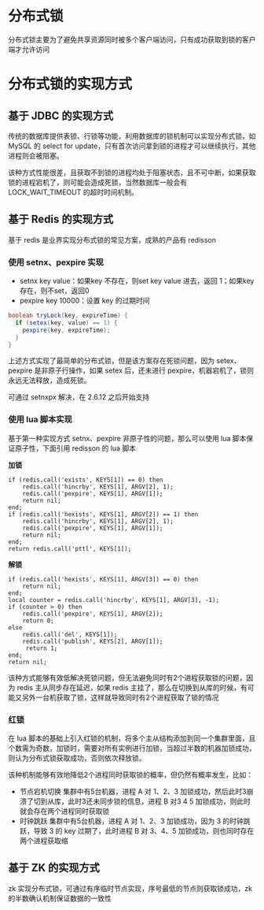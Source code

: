 # 分布式锁
分布式锁主要为了避免共享资源同时被多个客户端访问，只有成功获取到锁的客户端才允许访问

# 分布式锁的实现方式

## 基于 JDBC 的实现方式
传统的数据库提供表锁、行锁等功能，利用数据库的锁机制可以实现分布式锁，如 MySQL 的 select for update，只有首次访问拿到锁的进程才可以继续执行，其他进程则会被阻塞。

该种方式性能很差，且获取不到锁的进程均处于阻塞状态，且不可中断，如果获取锁的进程宕机了，则可能会造成死锁，当然数据库一般会有 LOCK_WAIT_TIMEOUT 的超时时间机制。


## 基于 Redis 的实现方式
基于 redis 是业界实现分布式锁的常见方案，成熟的产品有 redisson 
### 使用 setnx、pexpire 实现
- setnx key value：如果key 不存在，则set key value 进去，返回 1；如果key存在，则不set，返回0
- pexpire key 10000：设置 key 的过期时间

``` java
boolean tryLock(key, expireTime) {
  if (setex(key, value) == 1) {
    pexpire(key, expireTime);
  }
}
```

上述方式实现了最简单的分布式锁，但是该方案存在死锁问题，因为 setex、pexpire 是非原子行操作，如果 setex 后，还未进行 pexpire，机器宕机了，锁则永远无法释放，造成死锁。

可通过 setnxpx 解决，在 2.6.12 之后开始支持

### 使用 lua 脚本实现
基于第一种实现方式 setnx、pexpire 非原子性的问题，那么可以使用 lua 脚本保证原子性，下面引用 redisson 的 lua 脚本

**加锁**
``` shell
if (redis.call('exists', KEYS[1]) == 0) then  
    redis.call('hincrby', KEYS[1], ARGV[2], 1);  
    redis.call('pexpire', KEYS[1], ARGV[1]);  
    return nil;  
end;  
if (redis.call('hexists', KEYS[1], ARGV[2]) == 1) then  
    redis.call('hincrby', KEYS[1], ARGV[2], 1);  
    redis.call('pexpire', KEYS[1], ARGV[1]);  
	return nil;  
end;  
return redis.call('pttl', KEYS[1]);
``` 

**解锁**
``` shell
if (redis.call('hexists', KEYS[1], ARGV[3]) == 0) then  
    return nil; 
end;  
local counter = redis.call('hincrby', KEYS[1], ARGV[3], -1);  
if (counter > 0) then  
    redis.call('pexpire', KEYS[1], ARGV[2]);  
    return 0;  
else  
    redis.call('del', KEYS[1]);  
    redis.call('publish', KEYS[2], ARGV[1]);  
     return 1;  
end;  
return nil;
```

该种方式能够有效低解决死锁问题，但无法避免同时有2个进程获取锁的问题，因为 redis 主从同步存在延迟，如果 redis 主挂了，那么在切换到从库的时候，有可能又另外一台机获取了锁，这样就导致同时有2个进程获取了锁的情况

### 红锁
在 lua 脚本的基础上引入红锁的机制，将多个主从结构添加到同一个集群里面，且个数需为奇数，加锁时，需要对所有实例进行加锁，当超过半数的机器加锁成功，则认为分布式锁获取成功，否则依次释放锁。

该种机制能够有效地降低2个进程同时获取锁的概率，但仍然有概率发生，比如：
- 节点宕机切换
集群中有5台机器，进程 A 对 1、2、3 加锁成功，然后此时3崩溃了切到从库，此时3还未同步锁的信息，进程 B 对3 4 5 加锁成功，则此时就会存在两个进程同时获取锁
- 时钟跳跃
集群中有5台机器，进程 A 对 1、2、3 加锁成功，因为 3 的时钟跳跃，导致 3 的 key 过期了，此时进程 B 对 3、4、5 加锁成功，则也同时存在两个进程获取缩

## 基于 ZK 的实现方式
zk 实现分布式锁，可通过有序临时节点实现，序号最低的节点则获取锁成功，zk 的半数确认机制保证数据的一致性